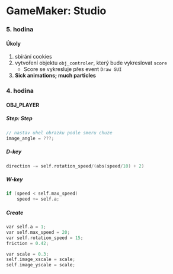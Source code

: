 # GameMaker: Studio

### 5. hodina

#### Úkoly
1. sbírání cookies
2. vytvoření objektu `obj_controler`, který bude vykreslovat `score` 
    - Score se vykresluje přes event `Draw GUI`
3. **Sick animations; much particles**


### 4. hodina

#### OBJ_PLAYER

##### Step: Step
```cpp
// nastav uhel obrazku podle smeru chuze
image_angle = ???;
```

##### D-key
```cpp
direction -= self.rotation_speed/(abs(speed/10) + 2)
```

##### W-key
```cpp
if (speed < self.max_speed)
    speed += self.a;
```


##### Create
```cpp
var self.a = 1;
var self.max_speed = 20;
var self.rotation_speed = 15;
friction = 0.42;

var scale = 0.3;
self.image_xscale = scale;
self.image_yscale = scale;
```
